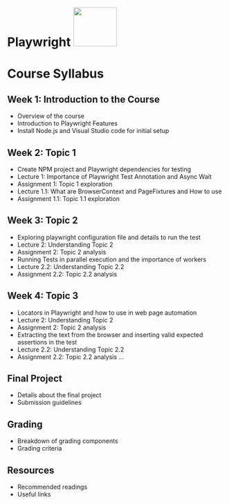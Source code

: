 # Playwright <img src="https://github.com/VikyRam/Playwright/assets/19380434/aa247bee-bd6b-43ec-99a7-9d244ad8fcf4" width="100" height="90"> 




# Course Syllabus

## Week 1: Introduction to the Course
- Overview of the course
- Introduction to Playwright Features
- Install Node.js and Visual Studio code for initial setup

## Week 2: Topic 1
- Create NPM project and Playwright dependencies for testing
- Lecture 1: Importance of Playwright Test Annotation and Async Wait
- Assignment 1: Topic 1 exploration
- Lecture 1.1: What are BrowserContext and PageFixtures and How to use
-  Assignment 1.1: Topic 1.1 exploration

## Week 3: Topic 2
- Exploring playwright configuration file and details to run the test
- Lecture 2: Understanding Topic 2
- Assignment 2: Topic 2 analysis
- Running Tests in parallel execution and the importance of workers
- Lecture 2.2: Understanding Topic 2.2
- Assignment 2.2: Topic 2.2 analysis

## Week 4: Topic 3
- Locators in Playwright and how to use in web page automation
- Lecture 2: Understanding Topic 2
- Assignment 2: Topic 2 analysis
- Extracting the text from the browser and inserting valid expected assertions in the test
- Lecture 2.2: Understanding Topic 2.2
- Assignment 2.2: Topic 2.2 analysis
...

## Final Project
- Details about the final project
- Submission guidelines

## Grading
- Breakdown of grading components
- Grading criteria

## Resources
- Recommended readings
- Useful links
